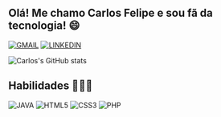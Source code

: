 ## Olá! Me chamo Carlos Felipe e sou fã da tecnologia! 😄
[![GMAIL](https://img.shields.io/badge/Gmail-D14836?style=for-the-badge&logo=gmail&logoColor=white)](https://is.gd/carlosf_c_s)
[![LINKEDIN](https://img.shields.io/badge/LinkedIn-0077B5?style=for-the-badge&logo=linkedin&logoColor=white)](https://www.linkedin.com/in/carlos-felipe-de-carvalho-santiago-9a22001b3?utm_source=share&utm_campaign=share_via&utm_content=profile&utm_medium=android_app)

![Carlos's GitHub stats](https://github-readme-stats.vercel.app/api?username=CarlosIexe&show_icons=true&theme=dracula)

## Habilidades 👨🏻‍💻
![JAVA](https://img.shields.io/badge/Java-ED8B00?style=for-the-badge&logo=openjdk&logoColor=white)
![HTML5](https://img.shields.io/badge/HTML5-E34F26?style=for-the-badge&logo=html5&logoColor=white)
![CSS3](https://img.shields.io/badge/CSS3-1572B6?style=for-the-badge&logo=css3&logoColor=white)
![PHP](https://img.shields.io/badge/PHP-777BB4?style=for-the-badge&logo=php&logoColor=white)

<!--
**CarlosIexe/CarlosIexe** is a ✨ _special_ ✨ repository because its `README.md` (this file) appears on your GitHub profile.

Here are some ideas to get you started:

- 🔭 I’m currently working on ...
- 🌱 I’m currently learning ...
- 👯 I’m looking to collaborate on ...
- 🤔 I’m looking for help with ...
- 💬 Ask me about ...
- 📫 How to reach me: ...
- 😄 Pronouns: ...
- ⚡ Fun fact: ...
-->
